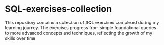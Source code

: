 # SQL-exercises-collection
This repository contains a collection of SQL exercises completed during my learning journey. The exercises progress from simple foundational queries to more advanced concepts and techniques, reflecting the growth of my skills over time
